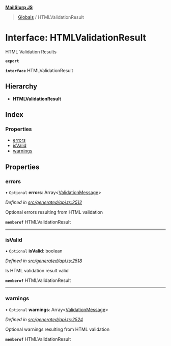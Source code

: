 **[MailSlurp JS](../README.md)**

> [Globals](../README.md) / HTMLValidationResult

# Interface: HTMLValidationResult

HTML Validation Results

**`export`** 

**`interface`** HTMLValidationResult

## Hierarchy

* **HTMLValidationResult**

## Index

### Properties

* [errors](htmlvalidationresult.md#errors)
* [isValid](htmlvalidationresult.md#isvalid)
* [warnings](htmlvalidationresult.md#warnings)

## Properties

### errors

• `Optional` **errors**: Array\<[ValidationMessage](validationmessage.md)>

*Defined in [src/generated/api.ts:2512](https://github.com/mailslurp/mailslurp-client/blob/2c659a7/src/generated/api.ts#L2512)*

Optional errors resulting from HTML validation

**`memberof`** HTMLValidationResult

___

### isValid

• `Optional` **isValid**: boolean

*Defined in [src/generated/api.ts:2518](https://github.com/mailslurp/mailslurp-client/blob/2c659a7/src/generated/api.ts#L2518)*

Is HTML validation result valid

**`memberof`** HTMLValidationResult

___

### warnings

• `Optional` **warnings**: Array\<[ValidationMessage](validationmessage.md)>

*Defined in [src/generated/api.ts:2524](https://github.com/mailslurp/mailslurp-client/blob/2c659a7/src/generated/api.ts#L2524)*

Optional warnings resulting from HTML validation

**`memberof`** HTMLValidationResult
